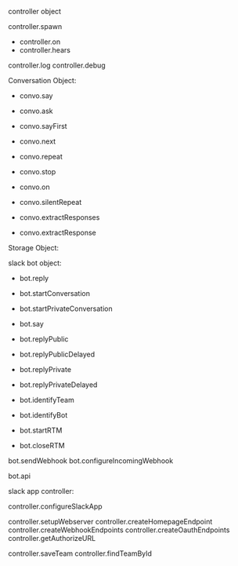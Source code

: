 controller object

  controller.spawn

  * controller.on
  * controller.hears

  controller.log
  controller.debug

Conversation Object:

  * convo.say
  * convo.ask
  * convo.sayFirst
  * convo.next
  * convo.repeat
  * convo.stop

  * convo.on

  * convo.silentRepeat
  * convo.extractResponses
  * convo.extractResponse


Storage Object:


slack bot object:

  * bot.reply
  * bot.startConversation
  * bot.startPrivateConversation
  * bot.say

  * bot.replyPublic
  * bot.replyPublicDelayed
  * bot.replyPrivate
  * bot.replyPrivateDelayed

  * bot.identifyTeam
  * bot.identifyBot

  * bot.startRTM
  * bot.closeRTM

  bot.sendWebhook
  bot.configureIncomingWebhook

  bot.api

slack app controller:

  controller.configureSlackApp

  controller.setupWebserver
  controller.createHomepageEndpoint
  controller.createWebhookEndpoints
  controller.createOauthEndpoints
  controller.getAuthorizeURL

  controller.saveTeam
  controller.findTeamById
